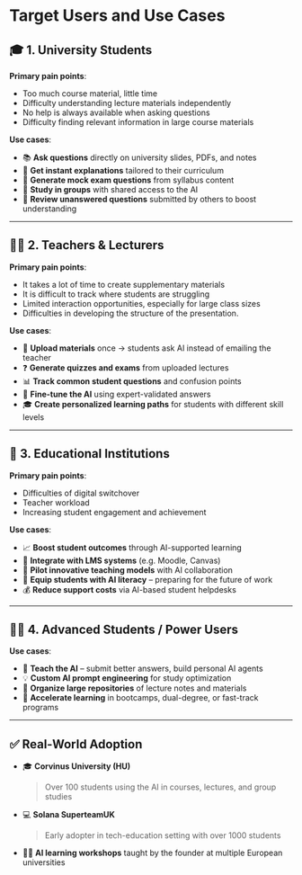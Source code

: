 # Target Users and Use Cases

## **🎓 1. University Students**

**Primary pain points**:

- Too much course material, little time
- Difficulty understanding lecture materials independently
- No help is always available when asking questions
- Difficulty finding relevant information in large course materials

**Use cases**:

- 📚 **Ask questions** directly on university slides, PDFs, and notes
- 🧠 **Get instant explanations** tailored to their curriculum
- 📝 **Generate mock exam questions** from syllabus content
- 🤝 **Study in groups** with shared access to the AI
- 💬 **Review unanswered questions** submitted by others to boost understanding

---

## **🧑‍🏫 2. Teachers & Lecturers**

**Primary pain points**:

- It takes a lot of time to create supplementary materials
- It is difficult to track where students are struggling
- Limited interaction opportunities, especially for large class sizes
- Difficulties in developing the structure of the presentation.

**Use cases**:

- 🧾 **Upload materials** once → students ask AI instead of emailing the teacher
- ❓ **Generate quizzes and exams** from uploaded lectures
- 📊 **Track common student questions** and confusion points
- 🔄 **Fine-tune the AI** using expert-validated answers
- 🎓 **Create personalized learning paths** for students with different skill levels

---

## **🏫 3. Educational Institutions**

**Primary pain points**:

- Difficulties of digital switchover
- Teacher workload
- Increasing student engagement and achievement

**Use cases**:

- 📈 **Boost student outcomes** through AI-supported learning
- 🔌 **Integrate with LMS systems** (e.g. Moodle, Canvas)
- 🧪 **Pilot innovative teaching models** with AI collaboration
- 💼 **Equip students with AI literacy** – preparing for the future of work
- 💰 **Reduce support costs** via AI-based student helpdesks

---

## **🧑‍💻 4. Advanced Students / Power Users**

**Use cases**:

- 📖 **Teach the AI** – submit better answers, build personal AI agents
- 💡 **Custom AI prompt engineering** for study optimization
- 📂 **Organize large repositories** of lecture notes and materials
- 🚀 **Accelerate learning** in bootcamps, dual-degree, or fast-track programs

---

## **✅ Real-World Adoption**

- 🎓 **Corvinus University (HU)**

    > Over 100 students using the AI in courses, lectures, and group studies

- 💻 **Solana SuperteamUK**

    > Early adopter in tech-education setting with over 1000 students

- 👨‍🏫 **AI learning workshops** taught by the founder at multiple European universities
